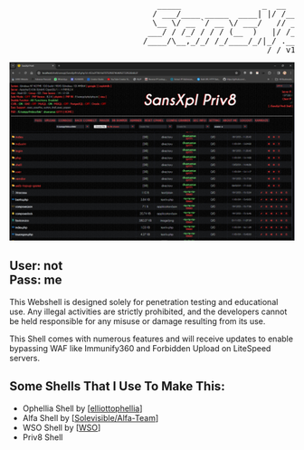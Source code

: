 <pre>
                               _____                 _  __       __   ____       _       _____
                              / ___/____ _____  ____| |/ /____  / /  / __ \_____(_)   __/ __  |
                              \__ \/ __ `/ __ \/ ___/   // __ \/ /  / /_/ / ___/ / | / / /_/ /
                             ___/ / /_/ / / / (__  )   |/ /_/ / /  / ____/ /  / /| |/ / /_/ /
                            /____/\__,_/_/ /_/____/_/|_/ .___/_/  /_/   /_/  /_/ |___/\____/
                                                      /_/ v1.0.0
</pre>

![screenshot](https://raw.githubusercontent.com/SANSDESU/sansxplpriv8/master/src/screenshot.png)

## User: not <br> Pass: me

This Webshell is designed solely for penetration testing and educational use. Any illegal activities are strictly prohibited, and the developers cannot be held responsible for any misuse or damage resulting from its use.<br>

This Shell comes with numerous features and will receive updates to enable bypassing WAF like Immunify360 and Forbidden Upload on LiteSpeed servers.

## Some Shells That I Use To Make This:
- Ophellia Shell by [[elliottophellia](https://github.com/elliottophellia/ophellia)]
- Alfa Shell by [[Solevisible/Alfa-Team](https://telegram.me/solevisible)]
- WSO Shell by [[WSO](https://www.wsoshell.org/)]
- Priv8 Shell
